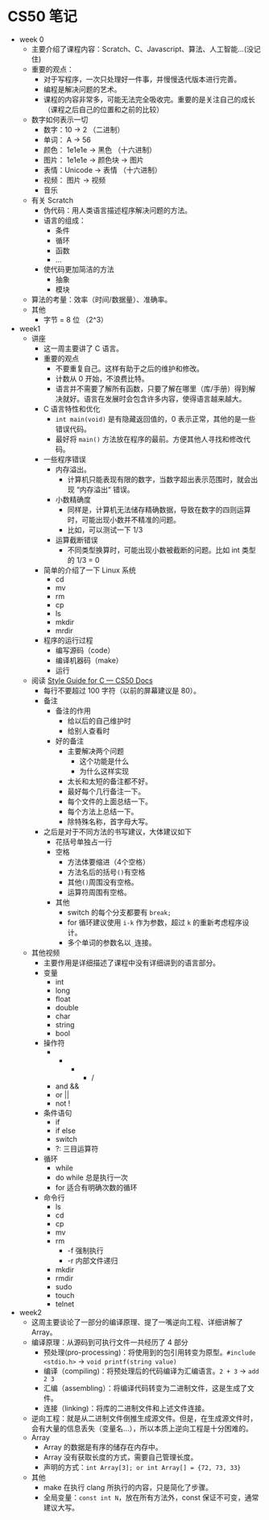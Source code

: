 # CS50 笔记

- week 0
	- 主要介绍了课程内容：Scratch、C、Javascript、算法、人工智能...(没记住)
	- 重要的观点：
		- 对于写程序，一次只处理好一件事，并慢慢迭代版本进行完善。
		- 编程是解决问题的艺术。
		- 课程的内容非常多，可能无法完全吸收完。重要的是关注自己的成长（课程之后自己的位置和之前的比较）
	- 数字如何表示一切
		- 数字：10 -> 2 （二进制）
		- 单词： A -> 56 
		- 颜色： 1e1e1e -> 黑色 （十六进制）
		- 图片： 1e1e1e -> 颜色块 -> 图片
		- 表情：Unicode -> 表情 （十六进制）
		- 视频： 图片 -> 视频
		- 音乐
	- 有关 Scratch 
		- 伪代码：用人类语言描述程序解决问题的方法。
		- 语言的组成：
			- 条件
			- 循环
			- 函数
			- ...
		- 使代码更加简洁的方法
			- 抽象
			- 模块
	- 算法的考量：效率（时间/数据量）、准确率。
	- 其他
		- 字节 = 8 位 （2^3）
- week1
	- 讲座
		- 这一周主要讲了 C 语言。
		- 重要的观点
			- 不要重复自己。这样有助于之后的维护和修改。
			- 计数从 0 开始，不浪费比特。
			- 语言并不需要了解所有函数，只要了解在哪里（库/手册）得到解决就好。语言在发展时会包含许多内容，使得语言越来越大。
		- C 语言特性和优化
			- `int main(void)` 是有隐藏返回值的，0 表示正常，其他的是一些错误代码。
			- 最好将 `main()` 方法放在程序的最前。方便其他人寻找和修改代码。
		- 一些程序错误
			- 内存溢出。
				- 计算机只能表现有限的数字，当数字超出表示范围时，就会出现 “内存溢出“ 错误。
			- 小数精确度
				- 同样是，计算机无法储存精确数据，导致在数字的四则运算时，可能出现小数并不精准的问题。
				- 比如，可以测试一下 1/3
			- 运算截断错误
				- 不同类型换算时，可能出现小数被截断的问题。比如 int 类型的 1/3 = 0
		- 简单的介绍了一下 Linux 系统
			- cd
			- mv
			- rm
			- cp
			- ls
			- mkdir
			- mrdir
		- 程序的运行过程
			- 编写源码（code）
			- 编译机器码（make）
			- 运行
	- 阅读 [Style Guide for C — CS50 Docs](https://cs50.readthedocs.io/style/c/)
		- 每行不要超过 100 字符（以前的屏幕建议是 80）。
		- 备注
			- 备注的作用
				- 给以后的自己维护时
				- 给别人查看时
			- 好的备注
				- 主要解决两个问题
					- 这个功能是什么
					- 为什么这样实现
				- 太长和太短的备注都不好。
				- 最好每个几行备注一下。
				- 每个文件的上面总结一下。
				- 每个方法上总结一下。
				- 除特殊名称，首字母大写。
		- 之后是对于不同方法的书写建议，大体建议如下
			- 花括号单独占一行
			- 空格
				- 方法体要缩进（4个空格）
				- 方法名后的括号`()`有空格
				- 其他`()`周围没有空格。 
				- 运算符周围有空格。
			- 其他
				- switch 的每个分支都要有 `break;`
				- for 循环建议使用 `i-k` 作为参数，超过 `k` 的重新考虑程序设计。
				- 多个单词的参数名以`_`连接。
	- 其他视频
		- 主要作用是详细描述了课程中没有详细讲到的语言部分。
		- 变量
			- int 
			- long
			- float
			- double
			- char 
			- string
			- bool
		- 操作符
			- + - * /
			- and &&
			- or ||
			- not !
		- 条件语句
			- if
			- if else
			- switch
			- ?: 三目运算符
		- 循环
			- while 
			- do while 总是执行一次
			- for 适合有明确次数的循环
		- 命令行
			- ls
			- cd
			- cp
			- mv
			- rm
				- -f 强制执行
				- -r 内部文件递归
			- mkdir
			- rmdir
			- sudo
			- touch
			- telnet
- week2
	- 这周主要谈论了一部分的编译原理、提了一嘴逆向工程、详细讲解了 Array。
	- 编译原理：从源码到可执行文件一共经历了 4 部分
		- 预处理(pro-processing)：将使用到的包引用转变为原型。`#include <stdio.h>` -> `void printf(string value)`
		- 编译（compiling)：将预处理后的代码编译为汇编语言。`2 + 3` -> `add 2 3`
		- 汇编（assembling）：将编译代码转变为二进制文件，这是生成了文件。
		- 连接（linking)：将库的二进制文件和上述文件连接。
	- 逆向工程：就是从二进制文件倒推生成源文件。但是，在生成源文件时，会有大量的信息丢失（变量名...），所以本质上逆向工程是十分困难的。
	- Array
		- Array 的数据是有序的储存在内存中。
		- Array 没有获取长度的方式，需要自己管理长度。
		- 声明的方式：`int Array[3]; or int Array[] = {72, 73, 33}`
	- 其他
		- make 在执行 clang 所执行的内容，只是简化了步骤。
		- 全局变量：`const int N`，放在所有方法外，const 保证不可变，通常建议大写。